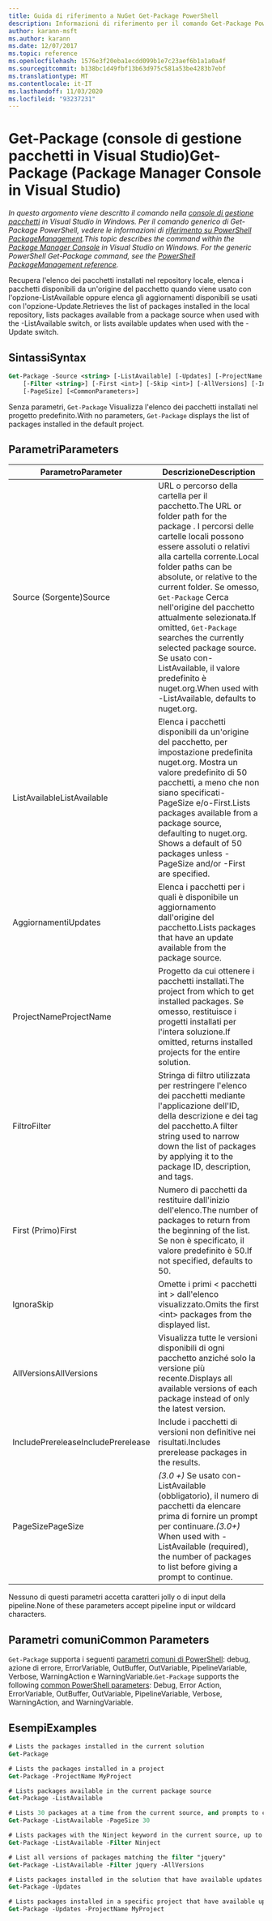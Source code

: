 ```yaml
---
title: Guida di riferimento a NuGet Get-Package PowerShell
description: Informazioni di riferimento per il comando Get-Package PowerShell nella console di gestione pacchetti NuGet in Visual Studio.
author: karann-msft
ms.author: karann
ms.date: 12/07/2017
ms.topic: reference
ms.openlocfilehash: 1576e3f20eba1ecdd099b1e7c23aef6b1a1a0a4f
ms.sourcegitcommit: b138bc1d49fbf13b63d975c581a53be4283b7ebf
ms.translationtype: MT
ms.contentlocale: it-IT
ms.lasthandoff: 11/03/2020
ms.locfileid: "93237231"
---
```

# <a name="get-package-package-manager-console-in-visual-studio"></a><span data-ttu-id="df82c-103">Get-Package (console di gestione pacchetti in Visual Studio)</span><span class="sxs-lookup"><span data-stu-id="df82c-103">Get-Package (Package Manager Console in Visual Studio)</span></span>

<span data-ttu-id="df82c-104">*In questo argomento viene descritto il comando nella [console di gestione pacchetti](../../consume-packages/install-use-packages-powershell.md) in Visual Studio in Windows. Per il comando generico di Get-Package PowerShell, vedere le informazioni di [riferimento su PowerShell PackageManagement](/powershell/module/packagemanagement/?view=powershell-6).*</span><span class="sxs-lookup"><span data-stu-id="df82c-104">*This topic describes the command within the [Package Manager Console](../../consume-packages/install-use-packages-powershell.md) in Visual Studio on Windows. For the generic PowerShell Get-Package command, see the [PowerShell PackageManagement reference](/powershell/module/packagemanagement/?view=powershell-6).*</span></span>

<span data-ttu-id="df82c-105">Recupera l'elenco dei pacchetti installati nel repository locale, elenca i pacchetti disponibili da un'origine del pacchetto quando viene usato con l'opzione-ListAvailable oppure elenca gli aggiornamenti disponibili se usati con l'opzione-Update.</span><span class="sxs-lookup"><span data-stu-id="df82c-105">Retrieves the list of packages installed in the local repository, lists packages available from a package source when used with the -ListAvailable switch, or lists available updates when used with the -Update switch.</span></span>

## <a name="syntax"></a><span data-ttu-id="df82c-106">Sintassi</span><span class="sxs-lookup"><span data-stu-id="df82c-106">Syntax</span></span>

```ps
Get-Package -Source <string> [-ListAvailable] [-Updates] [-ProjectName <string>]
    [-Filter <string>] [-First <int>] [-Skip <int>] [-AllVersions] [-IncludePrerelease]
    [-PageSize] [<CommonParameters>]
```

<span data-ttu-id="df82c-107">Senza parametri, `Get-Package` Visualizza l'elenco dei pacchetti installati nel progetto predefinito.</span><span class="sxs-lookup"><span data-stu-id="df82c-107">With no parameters, `Get-Package` displays the list of packages installed in the default project.</span></span>

## <a name="parameters"></a><span data-ttu-id="df82c-108">Parametri</span><span class="sxs-lookup"><span data-stu-id="df82c-108">Parameters</span></span>

| <span data-ttu-id="df82c-109">Parametro</span><span class="sxs-lookup"><span data-stu-id="df82c-109">Parameter</span></span> | <span data-ttu-id="df82c-110">Descrizione</span><span class="sxs-lookup"><span data-stu-id="df82c-110">Description</span></span> |
| --- | --- |
| <span data-ttu-id="df82c-111">Source (Sorgente)</span><span class="sxs-lookup"><span data-stu-id="df82c-111">Source</span></span> | <span data-ttu-id="df82c-112">URL o percorso della cartella per il pacchetto.</span><span class="sxs-lookup"><span data-stu-id="df82c-112">The URL or folder path for the package .</span></span> <span data-ttu-id="df82c-113">I percorsi delle cartelle locali possono essere assoluti o relativi alla cartella corrente.</span><span class="sxs-lookup"><span data-stu-id="df82c-113">Local folder paths can be absolute, or relative to the current folder.</span></span> <span data-ttu-id="df82c-114">Se omesso, `Get-Package` Cerca nell'origine del pacchetto attualmente selezionata.</span><span class="sxs-lookup"><span data-stu-id="df82c-114">If omitted, `Get-Package` searches the currently selected package source.</span></span> <span data-ttu-id="df82c-115">Se usato con-ListAvailable, il valore predefinito è nuget.org.</span><span class="sxs-lookup"><span data-stu-id="df82c-115">When used with -ListAvailable, defaults to nuget.org.</span></span> |
| <span data-ttu-id="df82c-116">ListAvailable</span><span class="sxs-lookup"><span data-stu-id="df82c-116">ListAvailable</span></span> | <span data-ttu-id="df82c-117">Elenca i pacchetti disponibili da un'origine del pacchetto, per impostazione predefinita nuget.org. Mostra un valore predefinito di 50 pacchetti, a meno che non siano specificati-PageSize e/o-First.</span><span class="sxs-lookup"><span data-stu-id="df82c-117">Lists packages available from a package source, defaulting to nuget.org. Shows a default of 50 packages unless -PageSize and/or -First are specified.</span></span> |
| <span data-ttu-id="df82c-118">Aggiornamenti</span><span class="sxs-lookup"><span data-stu-id="df82c-118">Updates</span></span> | <span data-ttu-id="df82c-119">Elenca i pacchetti per i quali è disponibile un aggiornamento dall'origine del pacchetto.</span><span class="sxs-lookup"><span data-stu-id="df82c-119">Lists packages that have an update available from the package source.</span></span> |
| <span data-ttu-id="df82c-120">ProjectName</span><span class="sxs-lookup"><span data-stu-id="df82c-120">ProjectName</span></span> | <span data-ttu-id="df82c-121">Progetto da cui ottenere i pacchetti installati.</span><span class="sxs-lookup"><span data-stu-id="df82c-121">The project from which to get installed packages.</span></span> <span data-ttu-id="df82c-122">Se omesso, restituisce i progetti installati per l'intera soluzione.</span><span class="sxs-lookup"><span data-stu-id="df82c-122">If omitted, returns installed projects for the entire solution.</span></span> |
| <span data-ttu-id="df82c-123">Filtro</span><span class="sxs-lookup"><span data-stu-id="df82c-123">Filter</span></span> | <span data-ttu-id="df82c-124">Stringa di filtro utilizzata per restringere l'elenco dei pacchetti mediante l'applicazione dell'ID, della descrizione e dei tag del pacchetto.</span><span class="sxs-lookup"><span data-stu-id="df82c-124">A filter string used to narrow down the list of packages by applying it to the package ID, description, and tags.</span></span> |
| <span data-ttu-id="df82c-125">First (Primo)</span><span class="sxs-lookup"><span data-stu-id="df82c-125">First</span></span> | <span data-ttu-id="df82c-126">Numero di pacchetti da restituire dall'inizio dell'elenco.</span><span class="sxs-lookup"><span data-stu-id="df82c-126">The number of packages to return from the beginning of the list.</span></span> <span data-ttu-id="df82c-127">Se non è specificato, il valore predefinito è 50.</span><span class="sxs-lookup"><span data-stu-id="df82c-127">If not specified, defaults to 50.</span></span> |
| <span data-ttu-id="df82c-128">Ignora</span><span class="sxs-lookup"><span data-stu-id="df82c-128">Skip</span></span> | <span data-ttu-id="df82c-129">Omette i primi &lt; pacchetti int &gt; dall'elenco visualizzato.</span><span class="sxs-lookup"><span data-stu-id="df82c-129">Omits the first &lt;int&gt; packages from the displayed list.</span></span>  |
| <span data-ttu-id="df82c-130">AllVersions</span><span class="sxs-lookup"><span data-stu-id="df82c-130">AllVersions</span></span> | <span data-ttu-id="df82c-131">Visualizza tutte le versioni disponibili di ogni pacchetto anziché solo la versione più recente.</span><span class="sxs-lookup"><span data-stu-id="df82c-131">Displays all available versions of each package instead of only the latest version.</span></span> |
| <span data-ttu-id="df82c-132">IncludePrerelease</span><span class="sxs-lookup"><span data-stu-id="df82c-132">IncludePrerelease</span></span> | <span data-ttu-id="df82c-133">Include i pacchetti di versioni non definitive nei risultati.</span><span class="sxs-lookup"><span data-stu-id="df82c-133">Includes prerelease packages in the results.</span></span> |
| <span data-ttu-id="df82c-134">PageSize</span><span class="sxs-lookup"><span data-stu-id="df82c-134">PageSize</span></span> | <span data-ttu-id="df82c-135">*(3.0 +)* Se usato con-ListAvailable (obbligatorio), il numero di pacchetti da elencare prima di fornire un prompt per continuare.</span><span class="sxs-lookup"><span data-stu-id="df82c-135">*(3.0+)* When used with -ListAvailable (required), the number of packages to list before giving a prompt to continue.</span></span> |

<span data-ttu-id="df82c-136">Nessuno di questi parametri accetta caratteri jolly o di input della pipeline.</span><span class="sxs-lookup"><span data-stu-id="df82c-136">None of these parameters accept pipeline input or wildcard characters.</span></span>

## <a name="common-parameters"></a><span data-ttu-id="df82c-137">Parametri comuni</span><span class="sxs-lookup"><span data-stu-id="df82c-137">Common Parameters</span></span>

<span data-ttu-id="df82c-138">`Get-Package` supporta i seguenti [parametri comuni di PowerShell](/powershell/module/microsoft.powershell.core/about/about_commonparameters): debug, azione di errore, ErrorVariable, OutBuffer, OutVariable, PipelineVariable, Verbose, WarningAction e WarningVariable.</span><span class="sxs-lookup"><span data-stu-id="df82c-138">`Get-Package` supports the following [common PowerShell parameters](/powershell/module/microsoft.powershell.core/about/about_commonparameters): Debug, Error Action, ErrorVariable, OutBuffer, OutVariable, PipelineVariable, Verbose, WarningAction, and WarningVariable.</span></span>

## <a name="examples"></a><span data-ttu-id="df82c-139">Esempi</span><span class="sxs-lookup"><span data-stu-id="df82c-139">Examples</span></span>

```ps
# Lists the packages installed in the current solution
Get-Package

# Lists the packages installed in a project
Get-Package -ProjectName MyProject

# Lists packages available in the current package source
Get-Package -ListAvailable

# Lists 30 packages at a time from the current source, and prompts to continue if more are available
Get-Package -ListAvailable -PageSize 30

# Lists packages with the Ninject keyword in the current source, up to 50
Get-Package -ListAvailable -Filter Ninject

# List all versions of packages matching the filter "jquery"
Get-Package -ListAvailable -Filter jquery -AllVersions

# Lists packages installed in the solution that have available updates
Get-Package -Updates

# Lists packages installed in a specific project that have available updates
Get-Package -Updates -ProjectName MyProject
```